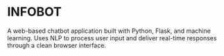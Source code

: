 # INFOBOT
A web-based chatbot application built with Python, Flask, and machine learning. Uses NLP to process user input and deliver real-time responses through a clean browser interface.
